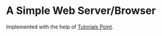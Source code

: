 # A Simple Web Server/Browser

Implemented with the help of [Tutorials Point](http://www.tutorialspoint.com/ruby/ruby_socket_programming.htm).